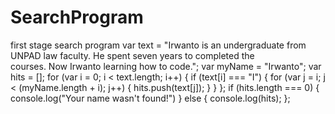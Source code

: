 # SearchProgram
first stage search program
var text = "Irwanto is an undergraduate from \
UNPAD law faculty. He spent seven years to completed the \
courses. Now Irwanto learning how to code.";
var myName = "Irwanto";
var hits = [];
for (var i = 0; i < text.length; i++) {
    if (text[i] === "I") {
        for (var j = i; j < (myName.length + i); j++) {
            hits.push(text[j]);
        }
    }
};
if (hits.length === 0) {
    console.log("Your name wasn't found!")
} else {
console.log(hits);
};
